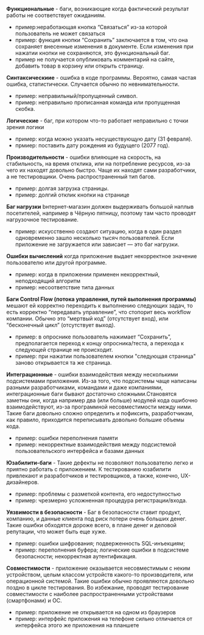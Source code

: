 __Функциональные__ -  баги, возникающие когда фактический результат работы не соответствует ожиданиям.
* пример:неработающая кнопка “Связаться” из-за которой пользователь не может связаться
* пример: функция кнопки “Сохранить” заключается в том, что она сохраняет внесенные изменения в документе. Если изменения при нажатии кнопки не сохраняются, это функциональный баг.
* пример  не получается опубликовать комментарий на сайте, добавить товар в корзину или открыть страницу.

__Синтаксическиие__ - ошибка в коде программы. Вероятно, самая частая ошибка, статистически. Случается обычно по невнимательности. 
* пример: неправильный/пропущенный символ.
* пример: неправильно прописанная команда или пропущенная скобка. 

__Логические__ -  баг, при котором что-то работает неправильно с точки зрения логики
* пример: когда можно указать несуществующую дату (31 февраля).
* прмиер: поставить дату рождения из будущего (2077 год).

__Производительности__ - ошибки влияющие на скорость, на стабильность, на время отклика, или на потребление ресурсов, из-за чего их находят довольно быстро. Чаще их находят сами разработчики, а не тестировщики. Очень распространенный тип багов.
* пример: долгая загрузка страницы.
* пример: долгий отклик кнопки на странице

__Баг нагрузки__ bнтернет-магазин должен выдерживать большой наплыв посетителей, например в Чёрную пятницу, поэтому там часто проводят нагрузочное тестирование. 
* пример: искусственно создают ситуацию, когда в один раздел одновременно зашло несколько тысяч пользователей. Если приложение не загружается или зависает — это баг нагрузки.

__Ошибки вычислений__ когда приложение выдает некорректное значение пользователю или другой программе.
* пример: когда в приложении применен некорректный, неподходящий алгоритм
* пример: несоответствие типа данных

__Баги Control Flow (потока управления, путей выполнения программы)__ мешают ей корректно переходить к выполнению следующих задач, то есть корректно “передавать управление”, что стопорит весь workflow компании. Обычно это “мертвый код” (отсутствует вход), или “бесконечный цикл” (отсутствует выход). 
* пример: в опроснике пользователь нажимает “Сохранить”, предполагается переход к концу опросника/теста, а перехода к следующей странице не происходит. 
* пример: при нажатии пользователем кнопки "следующая страница" заново открывается та же страница.

__Интеграционные__ - ошибки взаимодействия между несколькими подсистемами приложения. Из-за того, что подсистемы чаще написаны разными разработчиками, командами и даже компаниями, интеграционные баги бывают достаточно сложными.Становятся заметны они, когда например два (или больше) модулей кода ошибочно взаимодействуют, из-за программной несовместимости между ними. Такие баги довольно сложно определить и пофиксить, разработчикам, как правило, приходится переписывать довольно большие объемы кода.
* пример: ошибки переполнения памяти
* пример: некорректные взаимодействия между подсистемой пользовательского интерфейса и базами данных

__Юзабилити-баги__ - Такие дефекты не позволяют пользователю легко и приятно работать с приложением. К тестированию юзабилити привлекают и разработчиков и тестировщиков, а также, конечно, UX-дизайнеров. 
* пример: проблемы с разметкой контента, его недоступностью
* пример: чрезмерно усложненная процедура регистрации/входа. 

__Уязвимости в безопасности__ - Баг в безопасности ставит продукт, компанию, и данные клиента под риск потери очень больших денег. Такие ошибки обходятся дороже всего, в плане денег и деловой репутации, что может быть еще хуже. 
* пример:  ошибки шифрования; подверженность SQL-инъекциям; 
* пример: переполнения буфера; логические ошибки в подсистеме безопасности; некорректная аутентификация.

__Совместимости__ - приложение оказывается несовместимым с неким устройством, целым классом устройств какого-то производителя, или операционной системой. Такие ошибки обычно проявляются довольно поздно в цикле тестирования. Во избежание, проводят тестирование совместимости с наиболее распространенными устройствами (смартфонами) и ОС.
* пример: приложение не открывается на одном из браузеров
* пример: интерфейс приложения на телефоне сильно отличается от интерфейса этого же приложения на планшете

